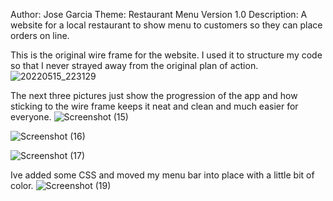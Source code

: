 Author: Jose Garcia
Theme: Restaurant Menu
Version 1.0
Description: A website for a local restaurant to show menu to customers so they can place orders on line.

This is the original wire frame for the website. I used it to structure my code so that I never strayed away from the original plan of action.
![20220515_223129](https://user-images.githubusercontent.com/99539947/168515513-58fc5cc4-a0c7-4b52-ba15-1d5d1983fc42.jpg)

The next three pictures just show the progression of the app and how sticking to the wire frame keeps it neat and clean and much easier for everyone.
![Screenshot (15)](https://user-images.githubusercontent.com/99539947/168516196-ba75bcfb-f4f2-45f3-b2c4-199ca64ae817.png)

![Screenshot (16)](https://user-images.githubusercontent.com/99539947/168516451-f6477372-8cad-4266-a208-a303c8ccc265.png)

![Screenshot (17)](https://user-images.githubusercontent.com/99539947/168516494-f41b180f-4136-4ec2-b00e-75b96f130308.png)
 
 Ive added some CSS and moved my menu bar into place with a little bit of color.
 ![Screenshot (19)](https://user-images.githubusercontent.com/99539947/169224393-d50056da-dfb9-4ba2-abc5-58dd13f4f690.png)
